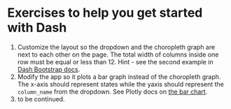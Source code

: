 # Exercises to help you get started with Dash 

1. Customize the layout so the dropdown and the choropleth graph are next to each other on the page. The total width of columns inside one row must be equal or less than 12. Hint - see the second example in [Dash Bootstrap docs](https://dash-bootstrap-components.opensource.faculty.ai/docs/components/layout/).
2. Modify the app so it plots a bar graph instead of the choropleth graph. The x-axis should represent states while the yaxis should represent the `column_name` from the dropdown. See Plotly docs on [the bar chart](https://plotly.com/python/bar-charts/).    
3. to be continued.
